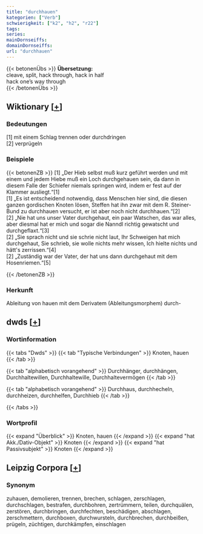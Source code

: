 ```yaml
---
title: "durchhauen"
kategorien: ["Verb"]
schwierigkeit: ["k2", "h2", "r22"]
tags:
series:
mainDornseiffs:
domainDornseiffs:
url: "durchhauen"
---
```


{{< betonenÜbs >}}
**Übersetzung:**  
cleave, split, hack  through, hack  in half  
hack  one’s way through  
{{< /betonenÜbs >}}

## Wiktionary [[+](https://de.wiktionary.org/wiki/durchhauen)]

### Bedeutungen
[1] mit einem Schlag trennen oder durchdringen  
[2] verprügeln  

### Beispiele
{{< betonenZB >}}
[1] „Der Hieb selbst muß kurz geführt werden und mit einem und jedem Hiebe muß ein Loch durchgehauen sein, da dann in diesem Falle der Schiefer niemals springen wird, indem er fest auf der Klammer ausliegt.“[1]  
[1] „Es ist entscheidend notwendig, dass Menschen hier sind, die diesen ganzen gordischen Knoten lösen, Steffen hat ihn zwar mit dem R. Steiner-Bund zu durchhauen versucht, er ist aber noch nicht durchhauen.“[2]  
[2] „Nie hat uns unser Vater durchgehaut, ein paar Watschen, das war alles, aber diesmal hat er mich und sogar die Nanndl richtig gewatscht und durchgeflaxt.“[3]  
[2] „Sie sprach nicht und sie schrie nicht laut, Ihr Schweigen hat mich durchgehaut, Sie schrieb, sie wolle nichts mehr wissen, Ich hielte nichts und hätt's zerrissen.“[4]  
[2] „Zuständig war der Vater, der hat uns dann durchgehaut mit dem Hosenriemen.“[5]  

{{< /betonenZB >}}
### Herkunft
Ableitung von hauen mit dem Derivatem (Ableitungsmorphem) durch-  



## dwds [[+](https://www.dwds.de/wb/durchhauen)]

### Wortinformation
{{< tabs "Dwds" >}}
{{< tab "Typische Verbindungen" >}}
Knoten, hauen
{{< /tab >}}

{{< tab "alphabetisch vorangehend" >}}
Durchhänger, durchhängen, Durchhaltewillen, Durchhaltewille, Durchhaltevermögen
{{< /tab >}}

{{< tab "alphabetisch vorangehend" >}}
Durchhaus, durchhecheln, durchheizen, durchhelfen, Durchhieb
{{< /tab >}}

{{< /tabs >}}

### Wortprofil
{{< expand "Überblick" >}} Knoten, hauen {{< /expand >}}
{{< expand "hat Akk./Dativ-Objekt" >}} Knoten {{< /expand >}}
{{< expand "hat Passivsubjekt" >}} Knoten {{< /expand >}}

## Leipzig Corpora [[+](https://corpora.uni-leipzig.de/en/res?word=durchhauen&corpusId=deu_newscrawl-public_2018)]


### Synonym
zuhauen, demolieren, trennen, brechen, schlagen, zerschlagen, durchschlagen, bestrafen, durchbohren, zertrümmern, teilen, durchquälen, zerstören, durchbringen, durchfechten, beschädigen, abschlagen, zerschmettern, durchboxen, durchwursteln, durchbrechen, durchbeißen, prügeln, züchtigen, durchkämpfen, einschlagen

